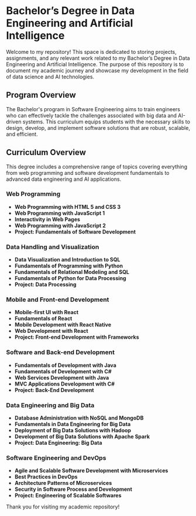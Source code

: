 # Bachelor’s Degree in Data Engineering and Artificial Intelligence

Welcome to my repository! This space is dedicated to storing projects, assignments, and any relevant work related to my Bachelor’s Degree in Data Engineering and Artificial Intelligence. The purpose of this repository is to document my academic journey and showcase my development in the field of data science and AI technologies.

## Program Overview

The Bachelor's program in Software Engineering aims to train engineers who can effectively tackle the challenges associated with big data and AI-driven systems. This curriculum equips students with the necessary skills to design, develop, and implement software solutions that are robust, scalable, and efficient.

## Curriculum Overview

This degree includes a comprehensive range of topics covering everything from web programming and software development fundamentals to advanced data engineering and AI applications.

### Web Programming
- **Web Programming with HTML 5 and CSS 3**
- **Web Programming with JavaScript 1**
- **Interactivity in Web Pages**
- **Web Programming with JavaScript 2**
- **Project: Fundamentals of Software Development**

### Data Handling and Visualization
- **Data Visualization and Introduction to SQL**
- **Fundamentals of Programming with Python**
- **Fundamentals of Relational Modeling and SQL**
- **Fundamentals of Python for Data Processing**
- **Project: Data Processing**

### Mobile and Front-end Development
- **Mobile-first UI with React**
- **Fundamentals of React**
- **Mobile Development with React Native**
- **Web Development with React**
- **Project: Front-end Development with Frameworks**

### Software and Back-end Development
- **Fundamentals of Development with Java**
- **Fundamentals of Development with C#**
- **Web Services Development with Java**
- **MVC Applications Development with C#**
- **Project: Back-End Development**

### Data Engineering and Big Data
- **Database Administration with NoSQL and MongoDB**
- **Fundamentals in Data Engineering for Big Data**
- **Deployment of Big Data Solutions with Hadoop**
- **Development of Big Data Solutions with Apache Spark**
- **Project: Data Engineering: Big Data**

### Software Engineering and DevOps
- **Agile and Scalable Software Development with Microservices**
- **Best Practices in DevOps**
- **Architecture Patterns of Microservices**
- **Security in Software Process and Development**
- **Project: Engineering of Scalable Softwares**

Thank you for visiting my academic repository!

